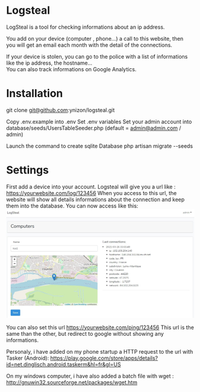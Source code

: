 # Logsteal

 LogSteal is a tool for checking informations about an ip address.
 
 You add on your device (computer , phone...) a call to this website, then<br/>
 you will get an email each month with the detail of the connections.<br/>
 
 If your device is stolen, you can go to the police with a list of informations<br/>
 like the ip address, the hostname...<br/>
 You can also track informations on Google Analytics.
 
 # Installation
 
 git clone git@github.com:ynizon/logsteal.git
 
 Copy .env.example into .env 
 Set .env variables
 Set your admin account into database/seeds/UsersTableSeeder.php
 (default = admin@admin.com / admin)
 
 Launch the command to create sqlite Database
 php artisan migrate --seeds

# Settings

First add a device into your account. Logsteal will give you a url like :
https://yourwebsite.com/log/123456
When you access to this url, the website will show all details 
informations about the connection and keep them into the database.
You can now access like this:
<img src='./public/Screenshot_1.jpg'/>

You can also set this url https://yourwebsite.com/ping/123456
This url is the same than the other, but redirect to google without
showing any informations.

Personaly, i have added on my phone startup a HTTP request to the url
with Tasker (Android): https://play.google.com/store/apps/details?id=net.dinglisch.android.taskerm&hl=fr&gl=US

On my windows computer, i have also added a batch file with 
wget : http://gnuwin32.sourceforge.net/packages/wget.htm
